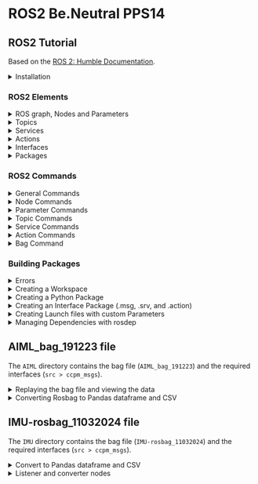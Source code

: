 # ROS2 Be.Neutral PPS14

## ROS2 Tutorial
Based on the [ROS 2: Humble Documentation](https://docs.ros.org/en/humble/index.html).

<details><summary>Installation</summary>

First, I installed `WSL` using `Windows PowerShell`, opening it as administrator and using the command:
```
wsl --install
```

Then, I installed [Ubuntu 22.04.3 LTS](https://apps.microsoft.com/detail/9PN20MSR04DW?hl=en-us&gl=US), opened it, and configured it.

Lastly, I followed the steps available on the [ROS 2: Humble Ubuntu (Debian packages) Installation](https://docs.ros.org/en/humble/Installation/Ubuntu-Install-Debians.html#).
</details>

### ROS2 Elements
<details><summary>ROS graph, Nodes and Parameters</summary>

The `ROS graph` is a network of ROS 2 elements processing data together at the same time. It encompasses all executables and the connections between them if you were to map them all out and visualize them.

Each `node` in ROS should be **responsible for a single, modular purpose**, e.g. controlling the wheel motors or publishing the sensor data from a laser range-finder. Each node can send and receive data from other nodes via topics, services, or actions.

A `parameter` is a configuration value of a node. You can think of parameters as **node settings**. A node can store parameters as integers, floats, Booleans, strings, and lists. In ROS 2, each node maintains its parameters.

![ROS graph with nodes](https://github.com/hugo-baptista/images-and-gifs/blob/main/ros2/nodes.gif)
</details>

<details><summary>Topics</summary>

`Topics` are one of the main ways in which data is moved between nodes and therefore between different parts of the system. They follow the **publisher-subscriber model**. A node may publish data to any number of topics and simultaneously have subscriptions to any number of topics. Topics allow nodes to **subscribe to data streams and get continual updates**.

![ROS graph with nodes communicating through a topic](https://github.com/hugo-baptista/images-and-gifs/blob/main/ros2/topic.gif)
</details>

<details><summary>Services</summary>

`Services` are another method of communication for nodes in the ROS graph, based on a **call-and-response model**. While topics allow nodes to subscribe to data streams and get continual updates, services **only provide data when they are specifically called** by a client.

![ROS graph with nodes communicating through a service](https://github.com/hugo-baptista/images-and-gifs/blob/main/ros2/service.gif)
</details>

<details><summary>Actions</summary>

`Actions` are one of the communication types in ROS 2, they use the **client-server model** and are **intended for long-running tasks**. They are built on topics and services, consisting of three parts: a goal (service), feedback (topic), and a result (service). These elements allow actions to **provide steady feedback** like topics, **provide data only when they are called** like services, and **allow them to be canceled**. An “action client” node sends a goal to an “action server” node that acknowledges the goal and returns a stream of feedback and a result.

![ROS graph with nodes communicating through a topic](https://github.com/hugo-baptista/images-and-gifs/blob/main/ros2/action.gif)
</details>

<details><summary>Interfaces</summary>

`Interfaces` are the message structures that nodes use to communicate with each other, either through topics, services, or actions. While **it’s good practice to use predefined interface definitions**, sometimes there's a need to create custom interfaces.

Each communication type has its interface files: topics use `.msg`, services `.srv`, and actions `.action``. The structure of these files is as follows:
- `.msg`:
```
<variable-types> <variable-names>
```
- `.srv`:
```
<variable-types> <variable-names>  (client's call)
---
<variable-types> <variable-names>  (server's response)
```
- `.action`:
```
<variable-types> <variable-names>  (goal)
---
<variable-types> <variable-names>  (result)
---
<variable-types> <variable-names>  (feedback)
```

</details>

<details><summary>Packages</summary>

`Packages` are the organizational units of the ROS 2 code. Package creation in ROS 2 uses `ament` as its build system and `colcon` as its build tool. **They allow users to install their code and share it** with others easily.

It's possible to create nodes, parameters, topics, services, and actions using either **Python or CMake**, which are officially supported but there are other build types created by the community.

**Only CMake is officially supported to build interfaces**. The **best practice is to declare interfaces in a dedicated package** to be used by other packages, although it is possible to create and use an interface in one package (in this case, [ament_cmake_python](https://github.com/ament/ament_cmake/tree/humble/ament_cmake_python) is a useful package to use Python libraries and nodes in a CMake package).
</details>

### ROS2 Commands
<details><summary>General Commands</summary>

- View the ROS graph:
```
rqt_graph
```

- Control the ROS2 Elements (followed by `Plugins > Services > Service Caller`):
```
rqt
```

- View logs:
```
ros2 run rqt_console rqt_console
```

- Identify issues:
```
ros2 doctor
```
or (with full report)
```
ros2 doctor --report
```
</details>

<details><summary>Node Commands</summary>

- Start a node:
```
ros2 run <package-name> <executable-name>
```
or (changing starting parameters)
```
ros2 run <package-name> <executable-name> --ros-args --remap <parameter-name>:=<value>
```
or (loading starting parameters from a file)
```
ros2 run <package-name> <executable-name> --ros-args --params-file <file-path>
```
or (setting default logger level - `FATAL`, `ERROR`, `WARN`, `INFO`, `DEBUG`)
```
ros2 run <package-name> <executable-name> --ros-args --log-level <level>
```

- List active nodes:
```
ros2 node list
```

- View node information:
```
ros2 node info <node-name>
```
</details>

<details><summary>Parameter Commands</summary>

- List parameters:
```
ros2 param list
```

- View the type and current value of a parameter:
```
ros2 param get <node-name> <parameter-name>
```

- View all the parameters of a node:
```
ros2 param dump <node-name>
```

- Change the parameters of a node:
```
ros2 param set <node-name> <parameter-name> <value>
```

- Save the parameters of a node on a file:
```
ros2 param dump <node-name> > <file-name>.yaml
```

- Load the parameters of a file on a node:
```
ros2 param load <node-name> <file-path>
```
</details>

<details><summary>Topic Commands</summary>

- List topics:
```
ros2 topic list
```
or (with their types)
```
ros2 topic list -t
```

- View topic information:
```
ros2 topic info <topic-name>
```

- View messages passing through a topic:
```
ros2 topic echo <topic-name>
```

- View topic interface:
```
ros2 interface show <topic-type>
```

- View topic frequency:
```
ros2 topic hz <topic-name>
```

- Publish a message on a topic:
```
ros2 topic pub <topic-name> <topic-type> "<arguments>"
```
or (only once)
```
ros2 topic pub --once <topic-name> <topic-type> "<arguments>"
```
or (with a frequency, in Hz)
```
ros2 topic pub --rate <frequency> <topic-name> <topic-type> "<arguments>"
```
</details>

<details><summary>Service Commands</summary>

- List services:
```
ros2 service list
```
or (with their types)
```
ros2 service list -t
```

- View service type:
```
ros2 service type <service-name>
```

- View all services of a specific type:
```
ros2 service find <service-type>
```

- View service interface:
```
ros2 interface show <service-type>
```

- Call a service:
```
ros2 service call <service-name> <service-type> <arguments>
```
</details>

<details><summary>Action Commands</summary>

- List actions:
```
ros2 action list
```
or (with their types)
```
ros2 action list -t
```

- View action information:
```
ros2 action info <action-name>
```

- View action interface:
```
ros2 interface show <action-type>
```

- Send a goal
```
ros2 action send_goal <action-name> <action-type> <values>
```
</details>

<details><summary>Bag Command</summary>

- Record topic:
```
ros2 bag record [<topic-names>]
```
or (saving in a custom file)
```
ros2 bag record -o <file-name> [<topic-names>]
```

- View recording information:
```
ros2 bag info <file-name>
```

- Replay recording:
```
ros2 bag play <file-name>
```
or (select topics)
```
ros2 bag play <file-name> --topics [<topic-names>]
```

- View messages passing through a topic while the recording is being replayed:
```
ros2 topic echo <topic-name>
```
</details>

### Building Packages
<details><summary>Errors</summary>

- While building the [examples package](https://docs.ros.org/en/humble/Tutorials/Beginner-Client-Libraries/Colcon-Tutorial.html), the error `c++: fatal error: Killed signal terminated program cc1plus compilation terminated.` occurred. This indicates that the building process is consuming too many resources, so it has to be aborted. Therefore, I limited the amount of CPU cores that the process had available to 1, using the command:
```
export MAKEFLAGS="-j1"
```

- Couldn't set up the [colcon_cd](https://docs.ros.org/en/humble/Tutorials/Beginner-Client-Libraries/Colcon-Tutorial.html#setup-colcon-cd) and the [colcon tab completion](https://docs.ros.org/en/humble/Tutorials/Beginner-Client-Libraries/Colcon-Tutorial.html#setup-colcon-tab-completion).
</details>

<details><summary>Creating a Workspace</summary>

- Create the workspace directory:
```
mkdir -p <path>/<workspace-name>/src
```

- Verify dependencies (in the `<workspace-name>` directory):
```
rosdep install -i --from-path src --rosdistro humble -y
```

- Add the necessary packages (in the `src` directory) and build them (in the `<workspace-name>` directory):
```
colcon build --symlink-install
```
or
```
colcon build --symlink-install --packages-select [<package-names>]
```
Usually, the built artifacts (executables, libraries, etc.) are copied to the install space. But the `--symlink-install` option creates symbolic links (symlinks) to the build space instead of copying the files.

This is useful in development scenarios where changes in the source code immediately affect the installed files without the need to rebuild and reinstall. This may, however, have implications for distribution and deployment, so it's important to consider the context and requirements of the specific use case.

- Test the built package:
```
colcon test
```

- Source the environment:
```
source install/setup.bash
```

- During the tutorial, I created the `tutorial-ws` workspace.
</details>

<details><summary>Creating a Python Package</summary>

- In the `src` directory:
```
ros2 pkg create --build-type ament_python --license Apache-2.0 <package-name>
```

- Update the fields `maintainer`, `maintainer_email`, `description`, and `license` from the `package.xml` and `setup.py` files (they have to be the same in both of them).

- Every time an executable is created or removed (from the `<package-name>` directory), it is necessary to update the [dependencies](https://docs.ros.org/en/humble/Tutorials/Intermediate/Rosdep.html) in the `package.xml` file and add the executable to `setup.py > entry_points > console_scripts` as `'<executable-name> = <package-name>.<file-name>:main',`  (here, `<executable-name>` is the name that ROS will recognize and `<file-name>` is the `.py` file).

- The `my_package`, `py_pubsub`, `py_srvcli`, and `py_action` packages have executables that write `Hello World` in the Command Prompt, that communicate through a `topic`, that communicate through a `service`, and that communicate through an `action`, respectively.
</details>

<details><summary>Creating an Interface Package (.msg, .srv, and .action)</summary>

- Create a CMake package:
```
ros2 pkg create --build-type ament_cmake --license Apache-2.0 <interface-name>
```

- In the package's directory, create 3 subdirectories (`msg`, `srv`, and `action`):
```
mkdir msg srv action
```

- In the `msg` directory put the `.msg` files (for topics) with this formatting:
```
<parameter-type> <parameter-name>
```

- In the `srv` directory put the `.srv` files (for services) with this formatting:
```
<parameter-type> <parameter-name>     (call)
---
<parameter-type> <parameter-name>     (response)
```

- In the `action` directory put the `.action` files (for actions) with this formatting:
```
<parameter-type> <parameter-name>     (request/goal)
---
<parameter-type> <parameter-name>     (result)
---
<parameter-type> <parameter-name>     (feedback)
```

- After that, it is necessary to update the `CMakeLists.txt` file with all required packages (before the `if(BUILD_TESTING)` line):
```
find_package(rosidl_default_generators REQUIRED)
find_package(<required-package> REQUIRED)   # optional, only if packages were used

rosidl_generate_interfaces(${PROJECT_NAME}
  "msg/<msg-name>.msg"
  "srv/<srv-name>.srv"
  "action/<action-name>.action"
  DEPENDENCIES <required-package>           # optional, only if packages were used
)
```

- Update `package.xml` with the dependencies:
```
<depend><required-package></depend>         # optional, only if packages were used
<depend>action_msgs</depend>                # optional, only if actions were used

<buildtool_depend>rosidl_default_generators</buildtool_depend>
<exec_depend>rosidl_default_runtime</exec_depend>
<member_of_group>rosidl_interface_packages</member_of_group>
```

- To use the interface, in another package, add the `<exec_depend><package-name></exec_depend>` to the `package.xml` file and import it as `from <interface-name>.msg import <msg-name>` or `from <interface-name>.srv import <srv-name>`.

- The executables from `py_pubsub` and `py_srvcli` were changed to use the `tutorial_interfaces` interface.

- The best practice is to declare interfaces in a dedicated package to be used by other packages, although it is possible to create and use an interface in one package (in this case, [ament_cmake_python](https://github.com/ament/ament_cmake/tree/humble/ament_cmake_python) is a useful package to use Python libraries and nodes in a CMake package).
</details>

<details><summary>Creating Launch files with custom Parameters</summary>

- Create a `launch` directory in the package, and in it create the launch files with custom parameters:
```
from launch import LaunchDescription
from launch_ros.actions import Node

def generate_launch_description():
    return LaunchDescription([
        Node(
            package='<package-name>',
            executable='<executable-name>',
            name='<custom-executable-name>',
            output='screen',
            emulate_tty=True,
            parameters=[
                {'<parameter>': '<value>'}
            ]
        )
    ])
```

- Then, update the `setup.py` file with:
```
import os
from glob import glob
# ...

setup(
  # ...
  data_files=[
      # ...
      (os.path.join('share', package_name), glob('launch/*launch.[pxy][yma]*')),
    ]
  )
```

- Build the package and launch the custom executable:
```
ros2 launch <package-name> <custom-executable-name>
```

- The `python_parameters` package has the result from the [tutorial](https://docs.ros.org/en/humble/Tutorials/Beginner-Client-Libraries/Using-Parameters-In-A-Class-Python.html#).
</details>

<details><summary>Managing Dependencies with rosdep</summary>

- `rosdep` is a tool that identifies and installs the dependencies that it finds in the `package.xml` files.
```
rosdep install --from-paths src -y --ignore-src
```
or
```
rosdep install -i --from-path src --rosdistro humble -y
```
</details>

## AIML_bag_191223 file
The `AIML` directory contains the bag file (`AIML_bag_191223`) and the required interfaces (`src > ccpm_msgs`).

<details><summary>Replaying the bag file and viewing the data</summary>

- After building the workspace and sourcing the environment, we can see the bag file's metadata with the command:
```
ros2 bag info AIML_bag_191223
```
This displays a lot of information, such as the size of the recording, the duration, the start and end time, the number of messages recorded, and a list of the recorded topics, as well as their type of messages.

- Focusing on the `/gps/receive` topic, it uses the interface `ccpm_msgs/msg/GPSMessage`:
```
std_msgs/Header header
float64 latitude
float64 longitude
float64 altitude
float32 accuracy
float32 speed
float32 heading
uint8 tracking
uint8 gps_fix
uint8 status
```

- To see the messages that pass through that topic, first, it is needed to start the bag file's replay:
```
ros2 bag play AIML_bag_191223 --topics /gps/receive -p
```
And then, in a different Command Line, it is needed to echo the topic:
```
ros2 topic echo /gps/receive > txt/gps_receive.txt
```
Using the `> gps_receive.txt` command, all the messages that pass through that topic are stored in the `gps_receive.txt` file, which has this format:
```
header:
  stamp:
    sec: 1702987884
    nanosec: 395814478
  frame_id: gps
latitude: 41.17226196666667
longitude: -8.679851133333333
altitude: 32.5
accuracy: 6.0
speed: 7.240908622741699
heading: 103.9000015258789
tracking: 6
gps_fix: 1
status: 125
---
```
</details>

<details><summary>Converting Rosbag to Pandas dataframe and CSV</summary>

Despite being possible to save the data in a `.txt` file, as shown before, that format is not practical for analyzing the data. Using Python, the Pandas dataframe is way more convenient and there's a Python library called [rosbag_pandas](https://github.com/eurogroep/rosbag_pandas) that converts ROS bagfiles to Pandas dataframes, and it also has 3 useful scripts: `bag_csv`, `bag_plot`, and `bag_print`.

After installing this library and trying to run it, the error `ModuleNotFoundError: No module named 'rosbag'` appeared. This shows that `rosbag` is from ROS and not from ROS2, which uses `rosbag2`, so the library is not compatible. As a solution, the [rosbags-dataframe](https://pypi.org/project/rosbags-dataframe/) is a promising Python library that can read ROS2 bag files and convert them to the Pandas dataframe.

The file `rosbag2_converter.ipynb` uses that Python library to convert the `AIML_bag_191223` file's topics to their Pandas dataframe. However, the topics `/motor0/status` and `/motor1/status` had some issues.

- The `/motor0/status` had this error:
```
---------------------------------------------------------------------------
AssertionError                            Traceback (most recent call last)
Cell In[2], line 17
     15     # The 'dataframes' dictionary's keys are the topics names and the values are their pandas dataframe
     16     for topic in topics:
---> 17         dataframes[topic]=get_dataframe(reader, topic, topics.get(topic))
     19 for topic in dataframes:
     20     print(f'Topic: {topic}\nDataframe:{dataframes[topic].head}\n-----------------------------------------\n')

File ~/.local/lib/python3.10/site-packages/rosbags/dataframe/dataframe.py:102, in get_dataframe(reader, topicname, keys)
    100 data = []
    101 for _, timestamp, rawdata in reader.messages(connections=topic.connections):
--> 102     msg = reader.deserialize(rawdata, topic.msgtype)
    103     timestamps.append(timestamp)
    104     data.append([x(msg) for x in getters])

File ~/.local/lib/python3.10/site-packages/rosbags/highlevel/anyreader.py:113, in AnyReader.deserialize(self, rawdata, typ)
    111 def deserialize(self, rawdata: bytes, typ: str) -> object:
    112     """Deserialize message with appropriate helper."""
--> 113     return self._deser_ros2(rawdata, typ) if self.is2 else self._deser_ros1(rawdata, typ)

File ~/.local/lib/python3.10/site-packages/rosbags/highlevel/anyreader.py:109, in AnyReader._deser_ros2(self, rawdata, typ)
    107 def _deser_ros2(self, rawdata: bytes, typ: str) -> object:
    108     """Deserialize CDR message."""
--> 109     return deserialize_cdr(rawdata, typ, self.typestore)

File ~/.local/lib/python3.10/site-packages/rosbags/serde/serdes.py:42, in deserialize_cdr(rawdata, typename, typestore)
     40 func = msgdef.deserialize_cdr_le if little_endian else msgdef.deserialize_cdr_be
     41 message, pos = func(rawdata[4:], 0, msgdef.cls, typestore)
---> 42 assert pos + 4 + 3 >= len(rawdata)
     43 return message
```

This error indicates that pos (the current deserialization position in bytes) + 4 + 3 is lower than the length of the rawdata (the 4 and 3 are probably the size of the header or other bytes like that).

- The `/motor1/status` had this error:
```
---------------------------------------------------------------------------
error                                     Traceback (most recent call last)
Cell In[3], line 17
     13     # topics.pop('/motor1/status')
     14 
     15     # The 'dataframes' dictionary's keys are the topics names and the values are their pandas dataframe
     16     for topic in topics:
---> 17         dataframes[topic]=get_dataframe(reader, topic, topics.get(topic))
     19 for topic in dataframes:
     20     print(f'Topic: {topic}\nDataframe:{dataframes[topic].head}\n-----------------------------------------\n')

File ~/.local/lib/python3.10/site-packages/rosbags/dataframe/dataframe.py:102, in get_dataframe(reader, topicname, keys)
    100 data = []
    101 for _, timestamp, rawdata in reader.messages(connections=topic.connections):
--> 102     msg = reader.deserialize(rawdata, topic.msgtype)
    103     timestamps.append(timestamp)
    104     data.append([x(msg) for x in getters])

File ~/.local/lib/python3.10/site-packages/rosbags/highlevel/anyreader.py:113, in AnyReader.deserialize(self, rawdata, typ)
    111 def deserialize(self, rawdata: bytes, typ: str) -> object:
    112     """Deserialize message with appropriate helper."""
--> 113     return self._deser_ros2(rawdata, typ) if self.is2 else self._deser_ros1(rawdata, typ)

File ~/.local/lib/python3.10/site-packages/rosbags/highlevel/anyreader.py:109, in AnyReader._deser_ros2(self, rawdata, typ)
    107 def _deser_ros2(self, rawdata: bytes, typ: str) -> object:
    108     """Deserialize CDR message."""
--> 109     return deserialize_cdr(rawdata, typ, self.typestore)

File ~/.local/lib/python3.10/site-packages/rosbags/serde/serdes.py:41, in deserialize_cdr(rawdata, typename, typestore)
     39 msgdef = get_msgdef(typename, typestore)
     40 func = msgdef.deserialize_cdr_le if little_endian else msgdef.deserialize_cdr_be
---> 41 message, pos = func(rawdata[4:], 0, msgdef.cls, typestore)
     42 assert pos + 4 + 3 >= len(rawdata)
     43 return message

File <string>:55, in deserialize_cdr(rawdata, pos, cls, typestore)

error: unpack_from requires a buffer of at least 77 bytes for unpacking 1 bytes at offset 76 (actual buffer size is 76)
```

This indicates that there is an error in the deserialization process on one message of that topic when attempting to unpack a buffer of 76 bytes where it should have at least 77 bytes.

To solve this problem, I changed the code from line 101 of the `rosbags/dataframe/dataframe.py` file from:
```
for _, timestamp, rawdata in reader.messages(connections=topic.connections):
    msg = reader.deserialize(rawdata, topic.msgtype)
    timestamps.append(timestamp)
    data.append([x(msg) for x in getters])
```
to:
```
msgnum=0
for _, timestamp, rawdata in reader.messages(connections=topic.connections):
    msgnum=msgnum+1
    try:
        msg = reader.deserialize(rawdata, topic.msgtype)
        timestamps.append(timestamp)
        data.append([x(msg) for x in getters])
    except Exception as e:
        print(f'There was an error in the message #{msgnum} of {topicname}:\n{e}')
```

This makes it so that when there's an error deserializing a message, it gets ignored. This way, it is possible to convert the topics `/motor0/status` and `/motor1/status` to the Pandas dataframe with only 1 message missing from `/motor0/status` and 5 from `/motor1/status`, as shown here (since the topics have 102401 message each, 1 or 5 messages missing is not serious for analyzing the data):
```
There was an error in the message #35665 of /motor0/status:

There was an error in the message #27041 of /motor1/status:
unpack_from requires a buffer of at least 77 bytes for unpacking 1 bytes at offset 76 (actual buffer size is 76)
There was an error in the message #38194 of /motor1/status:
unpack_from requires a buffer of at least 77 bytes for unpacking 1 bytes at offset 76 (actual buffer size is 76)
There was an error in the message #38344 of /motor1/status:
unpack_from requires a buffer of at least 77 bytes for unpacking 1 bytes at offset 76 (actual buffer size is 76)
There was an error in the message #78227 of /motor1/status:
unpack_from requires a buffer of at least 77 bytes for unpacking 1 bytes at offset 76 (actual buffer size is 76)
There was an error in the message #83292 of /motor1/status:
unpack_from requires a buffer of at least 77 bytes for unpacking 1 bytes at offset 76 (actual buffer size is 76)
```

Then, the Pandas dataframes are saved as CSV files in the `AIML > csv` directory.
</details>

## IMU-rosbag_11032024 file
The `IMU` directory contains the bag file (`IMU-rosbag_11032024`) and the required interfaces (`src > ccpm_msgs`).

<details><summary>Convert to Pandas dataframe and CSV</summary>

The same process that was done to the `AIML_bag_191223` file was done to `IMU-rosbag_11032024`, converting the bag file to the Pandas dataframe and then to CSV files.

But while the `AIML_bag_191223` only had 6 messages that were not converted due to errors, the `IMU-rosbag_11032024` has 25 (all on the `/motor0/status` topic, which has a total of 562209 messages in the bag file).
</details>

<details><summary>Listener and converter nodes</summary>

Based on the `subscriber_member_function.py` node present in the `py_pubsub` package, built on the `tutorial-ws`, the packages `listeners` and `converters` have nodes that listen to the `IMU-rosbag_11032024`'s topics and convert them one message at a time to CSV files in the `IMU > csv_nodes` directory, respectively.
</details>